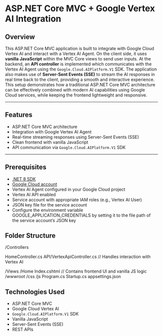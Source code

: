 # ASP.NET Core MVC + Google Vertex AI Integration

## Overview

This ASP.NET Core MVC application is built to integrate with Google Cloud Vertex AI and interact with a Vertex AI Agent. On the client side, it uses **vanilla JavaScript** within the MVC Core views to send user inputs. At the backend, an **API controller** is implemented which communicates with the Vertex AI Agent using the `Google.Cloud.AIPlatform.V1` SDK. The application also makes use of **Server-Sent Events (SSE)** to stream the AI responses in real time back to the client, providing a smooth and interactive experience. This setup demonstrates how a traditional ASP.NET Core MVC architecture can be effectively combined with modern AI capabilities using Google Cloud services, while keeping the frontend lightweight and responsive.

---

## Features

- ASP.NET Core MVC architecture  
- Integration with Google Vertex AI Agent  
- Real-time streaming responses using Server-Sent Events (SSE)  
- Clean frontend with vanilla JavaScript  
- API communication via `Google.Cloud.AIPlatform.V1` SDK  

---

## Prerequisites

- [.NET 8 SDK](https://dotnet.microsoft.com/en-us/download)  
- [Google Cloud account](https://cloud.google.com/)  
- Vertex AI Agent configured in your Google Cloud project  
- Vertex AI API enabled  
- Service account with appropriate IAM roles (e.g., Vertex AI User)  
- JSON key file for the service account  
- Configure the environment variable GOOGLE_APPLICATION_CREDENTIALS by setting it to the file path of the service account’s JSON key

## Folder Structure

/Controllers

HomeController.cs
API/VertexApiController.cs // Handles interaction with Vertex AI

/Views
/Home
Index.cshtml // Contains frontend UI and vanilla JS logic
/wwwroot
/css
/js
Program.cs
Startup.cs
appsettings.json

## Technologies Used

- ASP.NET Core MVC  
- Google Cloud Vertex AI  
- `Google.Cloud.AIPlatform.V1` SDK  
- Vanilla JavaScript  
- Server-Sent Events (SSE)  
- REST APIs  